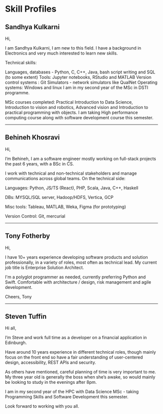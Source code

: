 # Skill Profiles

## Sandhya Kulkarni 

Hi,

I am Sandhya Kulkarni,  I am new to this field. I have a background in Electronics and very much interested to learn new skills.

Technical skills:

 Languages, databases - Python, C, C++,  Java, bash script writing and SQL (to some extent)
Tools: Jupyter notebooks, RStudio and MATLAB 
Version control systems : Git
Simulators - network simulators like QualNet
Operating systems: Windows and linux
I am in my second year of the MSc in DSTI programme.

MSc courses completed: Practical Introduction to Data Science, Introduction to vision and robotics, Advanced vision and Introduction to practical programming with objects.
I am taking High performance computing course along with software development course this semester.

---

## Behineh Khosravi 

Hi,

I’m Behineh, I am a software engineer mostly working on full-stack projects the past 6 years, with a BSc in CS.

I work with technical and non-technical stakeholders and manage communications across global teams.
On the technical side:

Languages: Python, JS/TS (React), PHP,  Scala, Java, C++, Haskell

DBs: MYSQL/SQL server, Hadoop/HDFS, Vertica, GCP

Misc tools: Tableau, MATLAB, Weka, Figma (for prototyping)

Version Control: Git, mercurial

---

## Tony Fotherby 

Hi,

I have 10+ years experience developing software products and solution professionally, in a variety of roles, most often as technical lead. My current job title is Enterprise Solution Architect.

I'm a polyglot programmer as needed, currently preferring Python and Swift. Comfortable with architecture / design,  risk management and agile development.

Cheers, Tony

---

## Steven Tuffin 

Hi all,

I’m Steve and work full time as a developer on a financial application in Edinburgh.

Have around 10 years experience in different technical roles, though mainly focus on the front end so have a fair understanding of user-centered design, accessibility, REST APIs and security.

As others have mentioned, careful planning of time is very important to me. My three year old is generally the boss when she’s awake, so would mainly be looking to study in the evenings after 8pm.

I am in my second year of the HPC with Data Science MSc - taking Programming Skills and Software Development this semester.

Look forward to working with you all.